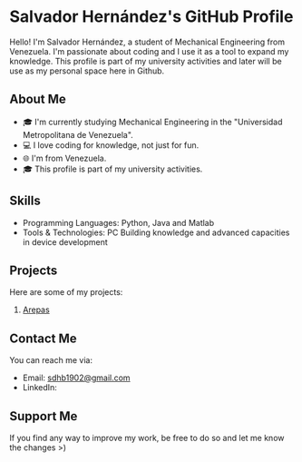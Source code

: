 # Salvador Hernández's GitHub Profile

Hello! I'm Salvador Hernández, a student of Mechanical Engineering from Venezuela. I'm passionate about coding and I use it as a tool to expand my knowledge. This profile is part of my university activities and later will be use as my personal space here in Github.

## About Me

- 🎓 I'm currently studying Mechanical Engineering in the "Universidad Metropolitana de Venezuela".
- 💻 I love coding for knowledge, not just for fun.
- 🌐 I'm from Venezuela.
- 🎓 This profile is part of my university activities.

## Skills

- Programming Languages: Python, Java and Matlab
- Tools & Technologies: PC Building knowledge and advanced capacities in device development

## Projects

Here are some of my projects:

1. [Arepas](https://github.com/SalvadorHernandez0303/Salvador-Hernandez-A.P-Arepas/blob/main/Arepas.py)


## Contact Me

You can reach me via:

- Email: [sdhb1902@gmail.com](mailto:sdhb1902@gmail.com)
- LinkedIn:

## Support Me

If you find any way to improve my work, be free to do so and let me know the changes >)

